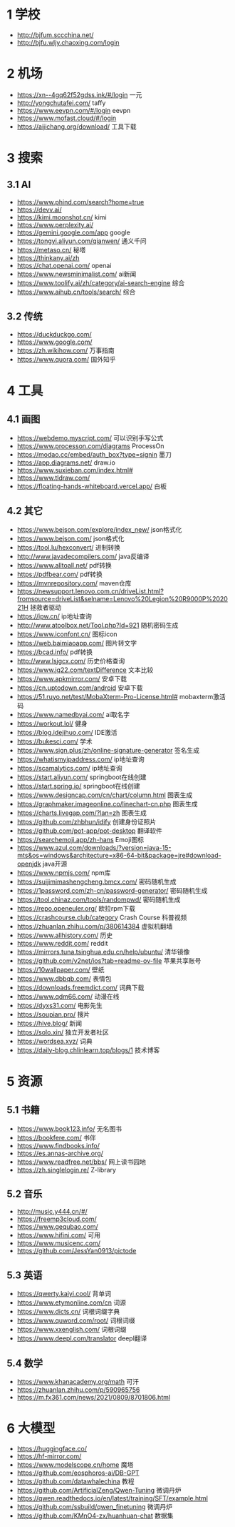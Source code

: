 

# 1 学校

- http://bjfum.sccchina.net/
- http://bjfu.wljy.chaoxing.com/login


# 2 机场


- https://xn--4gq62f52gdss.ink/#/login  一元
- http://yongchutafei.com/  taffy
- https://www.eevpn.com/#/login  eevpn
- https://www.mofast.cloud/#/login
- https://aijichang.org/download/  工具下载


# 3 搜索

## 3.1 AI

- https://www.phind.com/search?home=true
- https://devv.ai/
- https://kimi.moonshot.cn/  kimi
- https://www.perplexity.ai/
- https://gemini.google.com/app  google
- https://tongyi.aliyun.com/qianwen/  通义千问
- https://metaso.cn/  秘塔
- https://thinkany.ai/zh
- https://chat.openai.com/  openai
- https://www.newsminimalist.com/  ai新闻
- https://www.toolify.ai/zh/category/ai-search-engine  综合
- https://www.aihub.cn/tools/search/  综合

## 3.2 传统

- https://duckduckgo.com/
- https://www.google.com/
- https://zh.wikihow.com/  万事指南
- https://www.quora.com/  国外知乎

# 4 工具


## 4.1 画图

- https://webdemo.myscript.com/  可以识别手写公式
- https://www.processon.com/diagrams  ProcessOn
- https://modao.cc/embed/auth_box?type=signin  墨刀
- https://app.diagrams.net/  draw.io
- https://www.suxieban.com/index.html#
- https://www.tldraw.com/
- https://floating-hands-whiteboard.vercel.app/  白板

## 4.2 其它

- https://www.bejson.com/explore/index_new/  json格式化
- https://www.bejson.com/  json格式化
- https://tool.lu/hexconvert/  进制转换
- http://www.javadecompilers.com/  java反编译
- https://www.alltoall.net/  pdf转换
- https://pdfbear.com/ pdf转换
- https://mvnrepository.com/ maven仓库
- https://newsupport.lenovo.com.cn/driveList.html?fromsource=driveList&selname=Lenovo%20Legion%20R9000P%202021H  拯救者驱动
- https://ipw.cn/ ip地址查询
- http://www.atoolbox.net/Tool.php?Id=921 随机密码生成
- https://www.iconfont.cn/ 图标icon
- https://web.baimiaoapp.com/ 图片转文字
- https://bcad.info/  pdf转换
- http://www.lsjgcx.com/ 历史价格查询
- https://www.jq22.com/textDifference 文本比较
- https://www.apkmirror.com/ 安卓下载
- https://cn.uptodown.com/android 安卓下载
- https://51.ruyo.net/test/MobaXterm-Pro-License.html# mobaxterm激活码
- https://www.namedbyai.com/  ai取名字
- https://workout.lol/  健身
- https://blog.idejihuo.com/  IDE激活
- https://bukesci.com/  学术
- https://www.sign.plus/zh/online-signature-generator 签名生成
- https://whatismyipaddress.com/  ip地址查询
- https://scamalytics.com/  ip地址查询
- https://start.aliyun.com/  springboot在线创建
- https://start.spring.io/  springboot在线创建
- https://www.designcap.com/cn/chart/column.html  图表生成
- https://graphmaker.imageonline.co/linechart-cn.php  图表生成
- https://charts.livegap.com/?lan=zh  图表生成
- https://github.com/zhbhun/idify  创建身份证照片
- https://github.com/pot-app/pot-desktop  翻译软件
- https://searchemoji.app/zh-hans  Emoji图标
- https://www.azul.com/downloads/?version=java-15-mts&os=windows&architecture=x86-64-bit&package=jre#download-openjdk  java开源
- https://www.npmjs.com/  npm库
- https://suijimimashengcheng.bmcx.com/  密码随机生成
- https://1password.com/zh-cn/password-generator/  密码随机生成
- https://tool.chinaz.com/tools/randompwd/  密码随机生成
- https://repo.openeuler.org/  欧拉rpm下载
- https://crashcourse.club/category  Crash Course 科普视频
- https://zhuanlan.zhihu.com/p/380614384  虚拟机翻墙
- https://www.allhistory.com/  历史
- https://www.reddit.com/ reddit
- https://mirrors.tuna.tsinghua.edu.cn/help/ubuntu/  清华镜像
- https://github.com/v2net/ios?tab=readme-ov-file  苹果共享账号
- https://10wallpaper.com/  壁纸
- https://www.dbbqb.com/  表情包
- https://downloads.freemdict.com/  词典下载
- https://www.qdm66.com/  动漫在线
- https://dyxs31.com/ 电影先生
- https://soupian.pro/  搜片
- https://hive.blog/  新闻
- https://solo.xin/  独立开发者社区
- https://wordsea.xyz/  词典
- https://daily-blog.chlinlearn.top/blogs/1  技术博客


# 5 资源

## 5.1 书籍

- https://www.book123.info/ 无名图书
- https://bookfere.com/ 书伴
- https://www.findbooks.info/
- https://es.annas-archive.org/
- https://www.readfree.net/bbs/  网上读书园地
- https://zh.singlelogin.re/  Z-library

## 5.2 音乐

- http://music.y444.cn/#/
- https://freemp3cloud.com/
- https://www.gequbao.com/
- https://www.hifini.com/  可用
- https://www.musicenc.com/
- https://github.com/JessYan0913/pictode


## 5.3 英语

- https://qwerty.kaiyi.cool/  背单词
- https://www.etymonline.com/cn 词源
- https://www.dicts.cn/ 词根词缀字典
- https://www.quword.com/root/  词根词缀
- https://www.xxenglish.com/  词根词缀
- https://www.deepl.com/translator  deepl翻译


## 5.4 数学

- https://www.khanacademy.org/math  可汗
- https://zhuanlan.zhihu.com/p/590965756
- https://m.fx361.com/news/2021/0809/8701806.html



# 6 大模型

- https://huggingface.co/
- https://hf-mirror.com/
- https://www.modelscope.cn/home  魔塔
- https://github.com/eosphoros-ai/DB-GPT
- https://github.com/datawhalechina  教程
- https://github.com/ArtificialZeng/Qwen-Tuning  微调丹炉
- https://qwen.readthedocs.io/en/latest/training/SFT/example.html
- https://github.com/ssbuild/qwen_finetuning  微调丹炉
- https://github.com/KMnO4-zx/huanhuan-chat  数据集


















